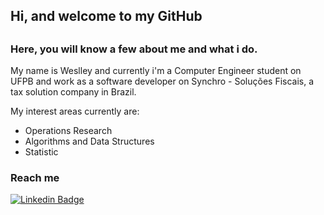 <h2>Hi, and welcome to my GitHub<h2>
<h3>Here, you will know a few about me and what i do.</h3>

<p>My name is Weslley and currently i'm a Computer Engineer student on UFPB and work as a software developer on Synchro - Soluções Fiscais, a tax solution company in Brazil.</p>

<p>My interest areas currently are:</p>

<ul>
 <li>Operations Research</li>
 <li>Algorithms and Data Structures</li>
 <li>Statistic</li>
</ul>

<h3>Reach me</h3>

[![Linkedin Badge](https://img.shields.io/badge/-blue?style=flat&logo=Linkedin&logoColor=white)](https://www.linkedin.com/in/weslleydeziderio/)

